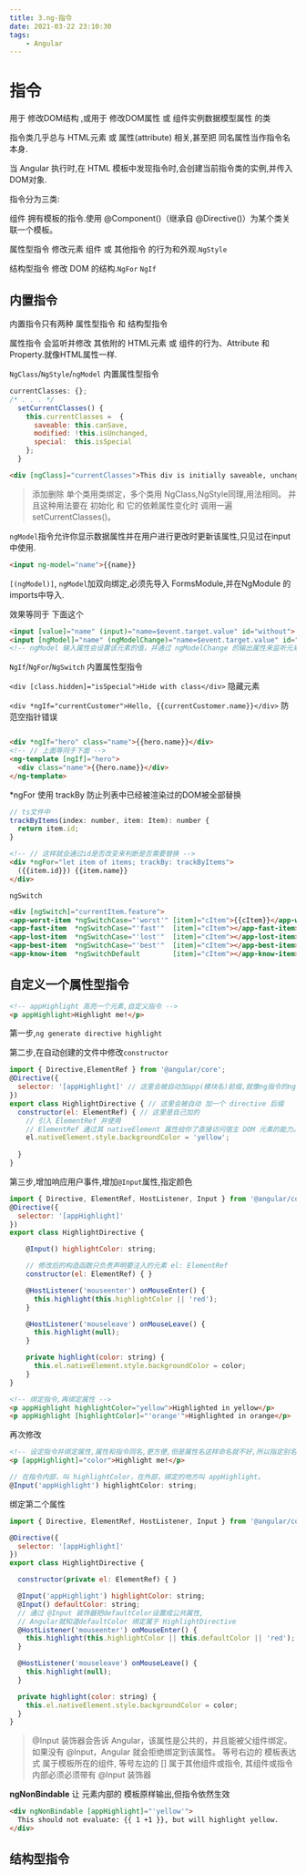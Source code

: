 ```yaml
---
title: 3.ng-指令
date: 2021-03-22 23:10:30
tags: 
    - Angular
---
```


# 指令

用于 修改DOM结构 ,或用于 修改DOM属性 或 组件实例数据模型属性 的类

指令类几乎总与 HTML元素 或 属性(attribute) 相关,甚至把 同名属性当作指令名本身.

当 Angular 执行时,在 HTML 模板中发现指令时,会创建当前指令类的实例,并传入DOM对象. 

指令分为三类:

组件 拥有模板的指令.使用 @Component()（继承自 @Directive()）为某个类关联一个模板。

属性型指令 修改元素 组件 或 其他指令 的行为和外观.`NgStyle`

结构型指令 修改 DOM 的结构.`NgFor` `NgIf`


## 内置指令

内置指令只有两种 属性型指令 和 结构型指令

属性指令 会监听并修改 其依附的 HTML元素 或 组件的行为、Attribute 和 Property.就像HTML属性一样.

`NgClass`/`NgStyle`/`ngModel` 内置属性型指令

```js
currentClasses: {};
/* . . . */
  setCurrentClasses() {
    this.currentClasses =  {
      saveable: this.canSave,
      modified: !this.isUnchanged,
      special:  this.isSpecial
    };
  }
```
```html
<div [ngClass]="currentClasses">This div is initially saveable, unchanged, and special.</div>
```

> 添加删除 单个类用类绑定，多个类用 NgClass,NgStyle同理,用法相同。
> 并且这种用法要在 初始化 和 它的依赖属性变化时 调用一遍 setCurrentClasses()。

`ngModel`指令允许你显示数据属性并在用户进行更改时更新该属性,只见过在input中使用.
```html
<input ng-model="name">{{name}}
```
`[(ngModel)]`, `ngModel`加双向绑定,必须先导入 FormsModule,并在NgModule 的imports中导入.

效果等同于 下面这个
```html
<input [value]="name" (input)="name=$event.target.value" id="without">
<input [ngModel]="name" (ngModelChange)="name=$event.target.value" id="example-change">
<!-- ngModel 输入属性会设置该元素的值，并通过 ngModelChange 的输出属性来监听元素值的变化。 -->
```

`NgIf`/`NgFor`/`NgSwitch` 内置属性型指令

`<div [class.hidden]="isSpecial">Hide with class</div>` 隐藏元素

`<div *ngIf="currentCustomer">Hello, {{currentCustomer.name}}</div>` 防范空指针错误

```html

<div *ngIf="hero" class="name">{{hero.name}}</div>
<!-- // 上面等同于下面 -->
<ng-template [ngIf]="hero">
  <div class="name">{{hero.name}}</div>
</ng-template>
```

*ngFor 使用 trackBy 防止列表中已经被渲染过的DOM被全部替换

```js
// ts文件中
trackByItems(index: number, item: Item): number {
  return item.id;
}
```
```html
<!-- // 这样就会通过id是否改变来判断是否需要替换 -->
<div *ngFor="let item of items; trackBy: trackByItems">
  ({{item.id}}) {{item.name}}
</div>
```

`ngSwitch`
```html
<div [ngSwitch]="currentItem.feature">
<app-worst-item *ngSwitchCase="'worst'" [item]="cItem">{{cItem}}</app-worst-item>
<app-fast-item  *ngSwitchCase="'fast'"  [item]="cItem"></app-fast-item>
<app-lost-item  *ngSwitchCase="'lost'"  [item]="cItem"></app-lost-item>
<app-best-item  *ngSwitchCase="'best'"  [item]="cItem"></app-best-item>
<app-know-item  *ngSwitchDefault        [item]="cItem"></app-know-item>
```

## 自定义一个属性型指令

```html
<!-- appHighlight 高亮一个元素,自定义指令 -->
<p appHighlight>Highlight me!</p>
```

第一步,`ng generate directive highlight`

第二步,在自动创建的文件中修改`constructor`
```js
import { Directive,ElementRef } from '@angular/core';
@Directive({
  selector: '[appHighlight]' // 这里会被自动加app(模块名)前缀,就像ng指令的ng前缀
})
export class HighlightDirective { // 这里会被自动 加一个 directive 后缀
  constructor(el: ElementRef) { // 这里是自己加的
    // 引入 ElementRef 并使用
    // ElementRef 通过其 nativeElement 属性给你了直接访问宿主 DOM 元素的能力。
    el.nativeElement.style.backgroundColor = 'yellow';
    
  }
}
```

第三步,增加响应用户事件,增加`@Input`属性,指定颜色
```js
import { Directive, ElementRef, HostListener, Input } from '@angular/core';
@Directive({
  selector: '[appHighlight]'
})
export class HighlightDirective {

    @Input() highlightColor: string;

    // 修改后的构造函数只负责声明要注入的元素 el: ElementRef
    constructor(el: ElementRef) { }

    @HostListener('mouseenter') onMouseEnter() {
      this.highlight(this.highlightColor || 'red');
    }

    @HostListener('mouseleave') onMouseLeave() {
      this.highlight(null);
    }

    private highlight(color: string) {
      this.el.nativeElement.style.backgroundColor = color;
    }
}
```
```html
<!-- 绑定指令,再绑定属性 -->
<p appHighlight highlightColor="yellow">Highlighted in yellow</p>
<p appHighlight [highlightColor]="'orange'">Highlighted in orange</p>
```

再次修改
```html
<!-- 设定指令并绑定属性,属性和指令同名,更方便,但是属性名这样命名就不好,所以指定别名 -->
<p [appHighlight]="color">Highlight me!</p>
```
```js
// 在指令内部，叫 highlightColor，在外部，绑定的地方叫 appHighlight。
@Input('appHighlight') highlightColor: string;
```

绑定第二个属性
```js
import { Directive, ElementRef, HostListener, Input } from '@angular/core';

@Directive({
  selector: '[appHighlight]'
})
export class HighlightDirective {

  constructor(private el: ElementRef) { }

  @Input('appHighlight') highlightColor: string;
  @Input() defaultColor: string;
  // 通过 @Input 装饰器把defaultColor设置成公共属性,
  // Angular就知道defaultColor 绑定属于 HighlightDirective
  @HostListener('mouseenter') onMouseEnter() {
    this.highlight(this.highlightColor || this.defaultColor || 'red');
  }

  @HostListener('mouseleave') onMouseLeave() {
    this.highlight(null);
  }

  private highlight(color: string) {
    this.el.nativeElement.style.backgroundColor = color;
  }
}
```

> @Input 装饰器会告诉 Angular，该属性是公共的，并且能被父组件绑定。如果没有 @Input，Angular 就会拒绝绑定到该属性。
> 等号右边的 模板表达式 属于模板所在的组件, 等号左边的 [] 属于其他组件或指令, 其组件或指令内部必须必须带有 @Input 装饰器

__ngNonBindable__ 让 元素内部的 模板原样输出,但指令依然生效

```html
<div ngNonBindable [appHighlight]="'yellow'">
  This should not evaluate: {{ 1 +1 }}, but will highlight yellow.
</div>
```

## 结构型指令